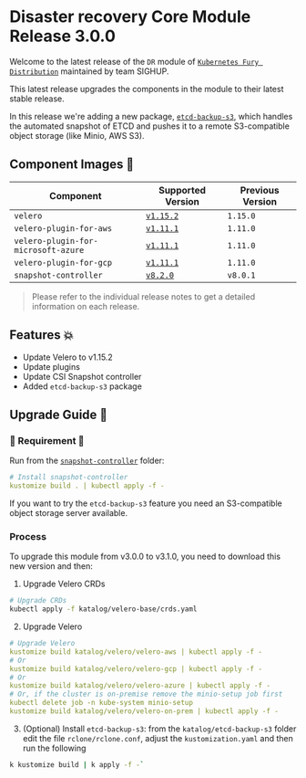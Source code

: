 # Disaster recovery Core Module Release 3.0.0

Welcome to the latest release of the `DR` module of [`Kubernetes Fury Distribution`](https://github.com/sighupio/fury-distribution) maintained by team SIGHUP.

This latest release upgrades the components in the module to their latest stable release.

In this release we're adding a new package, [`etcd-backup-s3`](../../katalog/etcd-backup-s3/README.md), which handles the automated snapshot of ETCD and pushes it to a remote S3-compatible object storage (like Minio, AWS S3).

## Component Images 🚢

| Component                           | Supported Version                                                                                   | Previous Version |
|-------------------------------------|-----------------------------------------------------------------------------------------------------|------------------|
| `velero`                            | [`v1.15.2`](https://github.com/vmware-tanzu/velero/releases/tag/v1.15.0)                            | `1.15.0`         |
| `velero-plugin-for-aws`             | [`v1.11.1`](https://github.com/vmware-tanzu/velero-plugin-for-aws/releases/tag/v1.11.0)             | `1.11.0`         |
| `velero-plugin-for-microsoft-azure` | [`v1.11.1`](https://github.com/vmware-tanzu/velero-plugin-for-microsoft-azure/releases/tag/v1.11.0) | `1.11.0`         |
| `velero-plugin-for-gcp`             | [`v1.11.1`](https://github.com/vmware-tanzu/velero-plugin-for-gcp/releases/tag/v1.11.0)             | `1.11.0`         |
| `snapshot-controller`               | [`v8.2.0`](https://github.com/vmware-tanzu/velero-plugin-for-gcp/releases/tag/v1.11.0)              | `v8.0.1`              |

> Please refer to the individual release notes to get a detailed information on each release.

## Features 💥

- Update Velero to v1.15.2
- Update plugins
- Update CSI Snapshot controller
- Added `etcd-backup-s3` package


## Upgrade Guide 🦮

### 🚨 Requirement 🚨

Run from the [`snapshot-controller`](../../katalog/velero/snapshot-controller/) folder:

```yaml
# Install snapshot-controller
kustomize build . | kubectl apply -f -
```

If you want to try the `etcd-backup-s3` feature you need an S3-compatible object storage server available.


### Process

To upgrade this module from v3.0.0 to v3.1.0, you need to download this new version and then:

1. Upgrade Velero CRDs
```bash
# Upgrade CRDs
kubectl apply -f katalog/velero-base/crds.yaml
```

2. Upgrade Velero
```yaml
# Upgrade Velero
kustomize build katalog/velero/velero-aws | kubectl apply -f -
# Or
kustomize build katalog/velero/velero-gcp | kubectl apply -f -
# Or
kustomize build katalog/velero/velero-azure | kubectl apply -f -
# Or, if the cluster is on-premise remove the minio-setup job first
kubectl delete job -n kube-system minio-setup
kustomize build katalog/velero/velero-on-prem | kubectl apply -f -
```

3. (Optional) Install `etcd-backup-s3`: from the `katalog/etcd-backup-s3` folder edit the file `rclone/rclone.conf`, adjust the `kustomization.yaml` and then run the following
```bash
k kustomize build | k apply -f -`
